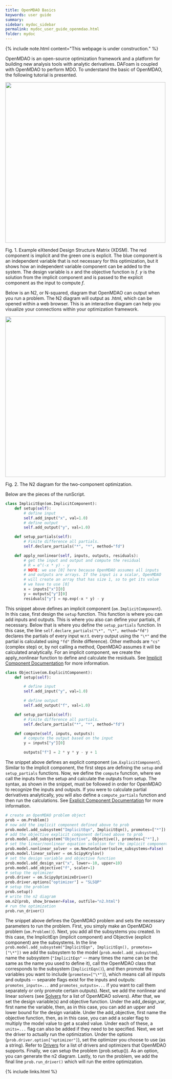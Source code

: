 ```yaml
---
title: OpenMDAO Basics
keywords: user guide
summary: 
sidebar: mydoc_sidebar
permalink: mydoc_user_guide_openmdao.html
folder: mydoc
---
```


{% include note.html content="This webpage is under construction." %}

OpenMDAO is an open-source optimization framework and a platform for building new analysis tools with analytic derivatives. DAFoam is coupled with OpenMDAO to perform MDO. To understand the basic of OpenMDAO, the following tutorial is presented. 

<img src="{{ site.url }}{{ site.baseurl }}/images/user_guide/example_xdsm.png" width="500" />

Fig. 1. Example eXtended Design Structure Matrix (XDSM). The red component is implicit
and the green one is explicit. The blue component is an independent variable that is not necessary for this optimization, but it shows how an independent variable component can be added to the system. The design variable is *x* and the objective function is *f*. *y* is the solution from the implicit component and is passed to the explicit component as
the input to compute *f*.

Below is an N2, or N-squared, diagram that OpenMDAO can output when you run a problem. The N2 diagram will output as .html, which can be opened within a web browser. This is an interactive diagram can help you visualize your connections within your optimization framework. 

<img src="{{ site.url }}{{ site.baseurl }}/images/user_guide/example_n2.png" width="500" />

Fig. 2. The N2 diagram for the two-component optimization. 

Below are the pieces of the runScript. 

```python
class ImplicitEqn(om.ImplicitComponent):
    def setup(self):
        # define input
        self.add_input("x", val=1.0)
        # define output
        self.add_output("y", val=1.0)

    def setup_partials(self):
        # Finite difference all partials.
        self.declare_partials("*", "*", method="fd")

    def apply_nonlinear(self, inputs, outputs, residuals):
        # get the input and output and compute the residual
        # R = e^(-x * y) - y
        # NOTE: we use [0] here because OpenMDAO assumes all inputs
        # and outputs are arrays. If the input is a scalar, OpenMDAO
        # will create an array that has size 1, so to get its value
        # we have to use [0]
        x = inputs["x"][0]
        y = outputs["y"][0]
        residuals["y"] = np.exp(-x * y) - y
```

This snippet above defines an implicit component (`om.ImplicitComponent`). In this case, first design the `setup` function. This function is where you can add inputs and outputs. This is where you also can define your partials, if necessary. Below that is where you define the `setup_partials` function. In this case, the line `self.declare_partials("\*", "\*", method="fd")` declares the partials of every input w.r.t. every output using the `"\*"` and the partial is calculated using `"fd"` (finite difference). Other methods are `"cs"` (complex step) or, by not calling a method, OpenMDAO assumes it will be calculated analytically. For an implicit component, we create the apply_nonlinear function to define and calculate the residuals. See [Implicit Component Documentation](https://openmdao.org/newdocs/versions/latest/features/core_features/working_with_components/implicit_component.html) for more information. 

```python
class Objective(om.ExplicitComponent):
    def setup(self):

        # define input
        self.add_input("y", val=1.0)

        # define output
        self.add_output("f", val=1.0)

    def setup_partials(self):
        # Finite difference all partials.
        self.declare_partials("*", "*", method="fd")

    def compute(self, inputs, outputs):
        # compute the output based on the input
        y = inputs["y"][0]

        outputs["f"] = 2 * y * y - y + 1
```

The snippet above defines an explicit component (`om.ExplicitComponent`). Similar to the implicit component, the first steps are defining the `setup` and `setup_partials` functions. Now, we define the `compute` function, where we call the inputs from the setup and calculate the outputs from setup. The syntax, as shown in the snippet, must be followed in order for OpenMDAO to recognize the inputs and outputs. If you were to calculate partial derivatives analytically, you will also define a `compute_partials` function and then run the calculations. See [Explicit Component Documentation](https://openmdao.org/newdocs/versions/latest/features/core_features/working_with_components/explicit_component.html) for more information. 

```python
# create an OpenMDAO problem object
prob = om.Problem()
# now add the implicit component defined above to prob
prob.model.add_subsystem("ImplicitEqn", ImplicitEqn(), promotes=["*"])
# add the objective explicit component defined above to prob
prob.model.add_subsystem("Objective", Objective(), promotes=["*"],)
# set the linear/nonlinear equation solution for the implicit component
prob.model.nonlinear_solver = om.NewtonSolver(solve_subsystems=False)
prob.model.linear_solver = om.ScipyKrylov()
# set the design variable and objective function
prob.model.add_design_var("x", lower=-10, upper=10)
prob.model.add_objective("f", scaler=1)
# setup the optimizer
prob.driver = om.ScipyOptimizeDriver()
prob.driver.options["optimizer"] = "SLSQP"
# setup the problem
prob.setup()
# write the n2 diagram
om.n2(prob, show_browser=False, outfile="n2.html")
# run the optimization
prob.run_driver()
```

The snippet above defines the OpenMDAO problem and sets the necessary parameters to run the problem. First, you simply make an OpenMDAO problem (`om.Problem()`). Next, you add all the subsystems you created. In this case, the ImplicitEqn (implicit component) and Objective (explicit component) are the subsystems. In the line `prob.model.add_subsystem("ImplicitEqn", ImplicitEqn(), promotes=["\*"])` we add the subsystem to the model (`prob.model.add_subsystem`), name the subsystem (`"ImplicitEqn"` -- many times the name can be the same as the name you used to define it), call the OpenMDAO class that corresponds to the subsystem (`ImplicitEqn()`), and then promote the variables you want to include (`promotes=["\*"]`), which means call all inputs and outputs -- separate flags exist for the inputs and outputs: `promotes_inputs=...` and `promotes_outputs=...` if you want to call them separately or only promote certain outputs). Next, we add the nonlinear and linear solvers (see [Solvers](https://openmdao.org/newdocs/versions/latest/theory_manual/solver_api.html?highlight=list%20linear%20nonlinear%20solvers) for a list of OpenMDAO solvers). After that, we set the design variable(s) and objective function. Under the add_design_var, first name the variable, then, as in this case, you can add an upper and lower bound for the design variable. Under the add_objective, first name the objective function, then, as in this case, you can add a scaler flag to multiply the model value to get a scaled value. Under each of these, a `units=...` flag can also be added if they need to be specified. Next, we set the driver to actually run the optimization. Under the options (`prob.driver.option["optimizer"]`), set the optimizer you choose to use (as a string). Refer to [Drivers](https://openmdao.org/newdocs/versions/latest/features/building_blocks/drivers/index.html) for a list of drivers and optimizers that OpenMDAO supports. Finally, we can setup the problem (prob.setup()). As an option, you can generate the n2 diagram. Lastly, to run the problem, we add the final line `prob.run_driver()` which will run the entire optimization. 


{% include links.html %}
